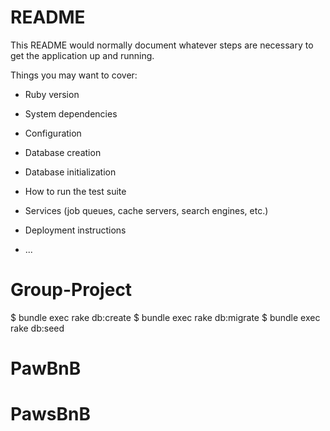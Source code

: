 # README

This README would normally document whatever steps are necessary to get the
application up and running.

Things you may want to cover:

* Ruby version

* System dependencies

* Configuration

* Database creation

* Database initialization

* How to run the test suite

* Services (job queues, cache servers, search engines, etc.)

* Deployment instructions

* ...
# Group-Project

$ bundle exec rake db:create
$ bundle exec rake db:migrate
$ bundle exec rake db:seed
# PawBnB
# PawsBnB
